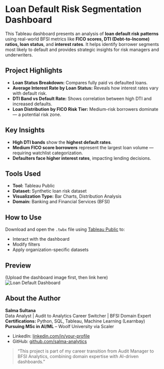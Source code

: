 # Loan Default Risk Segmentation Dashboard

This Tableau dashboard presents an analysis of **loan default risk patterns** using real-world BFSI metrics like **FICO scores, DTI (Debt-to-Income) ratios, loan status**, and **interest rates**. It helps identify borrower segments most likely to default and provides strategic insights for risk managers and underwriters.

## Project Highlights

- **Loan Status Breakdown:** Compares fully paid vs defaulted loans.
- **Average Interest Rate by Loan Status:** Reveals how interest rates vary with default risk.
- **DTI Band vs Default Rate:** Shows correlation between high DTI and increased defaults.
- **Loan Distribution by FICO Risk Tier:** Medium-risk borrowers dominate — a potential risk zone.

## Key Insights

- **High DTI bands** show the **highest default rates**.
- **Medium FICO score borrowers** represent the largest loan volume — requiring watchlist categorization.
- **Defaulters face higher interest rates**, impacting lending decisions.

## Tools Used

- **Tool:** Tableau Public  
- **Dataset:** Synthetic loan risk dataset  
- **Visualization Type:** Bar Charts, Distribution Analysis  
- **Domain:** Banking and Financial Services (BFSI)

## How to Use

Download and open the `.twbx` file using [Tableau Public](https://public.tableau.com/) to:
- Interact with the dashboard
- Modify filters
- Apply organization-specific datasets

## Preview

(Upload the dashboard image first, then link here)  
![Loan Default Dashboard](loan_default_dashboard.png)

## About the Author

**Salma Sultana**  
Data Analyst | Audit to Analytics Career Switcher | BFSI Domain Expert  
**Certifications:** Python, SQL, Tableau, Machine Learning (Learnbay)  
**Pursuing MSc in AI/ML** – Woolf University via Scaler  

- LinkedIn: [linkedin.com/in/your-profile](https://linkedin.com/in/your-profile)  
- GitHub: [github.com/salma-analytics](https://github.com/salma-analytics)

> “This project is part of my career transition from Audit Manager to BFSI Analytics, combining domain expertise with AI-driven dashboards.”
